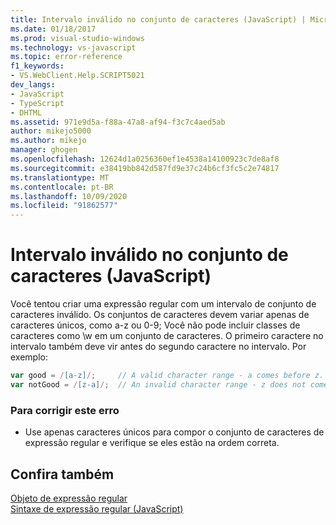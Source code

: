 ```yaml
---
title: Intervalo inválido no conjunto de caracteres (JavaScript) | Microsoft Docs
ms.date: 01/18/2017
ms.prod: visual-studio-windows
ms.technology: vs-javascript
ms.topic: error-reference
f1_keywords:
- VS.WebClient.Help.SCRIPT5021
dev_langs:
- JavaScript
- TypeScript
- DHTML
ms.assetid: 971e9d5a-f88a-47a8-af94-f3c7c4aed5ab
author: mikejo5000
ms.author: mikejo
manager: ghogen
ms.openlocfilehash: 12624d1a0256360ef1e4538a14100923c7de8af8
ms.sourcegitcommit: e38419bb842d587fd9e37c24b6cf3fc5c2e74817
ms.translationtype: MT
ms.contentlocale: pt-BR
ms.lasthandoff: 10/09/2020
ms.locfileid: "91862577"
---
```

# <a name="invalid-range-in-character-set-javascript"></a>Intervalo inválido no conjunto de caracteres (JavaScript)
Você tentou criar uma expressão regular com um intervalo de conjunto de caracteres inválido. Os conjuntos de caracteres devem variar apenas de caracteres únicos, como a-z ou 0-9; Você não pode incluir classes de caracteres como \w em um conjunto de caracteres. O primeiro caractere no intervalo também deve vir antes do segundo caractere no intervalo. Por exemplo:  
  
```JavaScript  
var good = /[a-z]/;     // A valid character range - a comes before z.  
var notGood = /[z-a]/;  // An invalid character range - z does not come before a.  
```  
  
### <a name="to-correct-this-error"></a>Para corrigir este erro  
  
- Use apenas caracteres únicos para compor o conjunto de caracteres de expressão regular e verifique se eles estão na ordem correta.  
  
## <a name="see-also"></a>Confira também  
 [Objeto de expressão regular](https://developer.mozilla.org/docs/Web/JavaScript/Reference/Global_Objects/RegExp)   
 [Sintaxe de expressão regular (JavaScript)](/previous-versions/1400241x(v=vs.100))